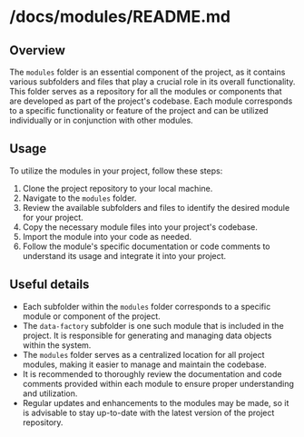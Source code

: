 # /docs/modules/README.md

## Overview
The `modules` folder is an essential component of the project, as it contains various subfolders and files that play a crucial role in its overall functionality. This folder serves as a repository for all the modules or components that are developed as part of the project's codebase. Each module corresponds to a specific functionality or feature of the project and can be utilized individually or in conjunction with other modules.

## Usage
To utilize the modules in your project, follow these steps:

1. Clone the project repository to your local machine.
2. Navigate to the `modules` folder.
3. Review the available subfolders and files to identify the desired module for your project.
4. Copy the necessary module files into your project's codebase.
5. Import the module into your code as needed.
6. Follow the module's specific documentation or code comments to understand its usage and integrate it into your project.

## Useful details
- Each subfolder within the `modules` folder corresponds to a specific module or component of the project.
- The `data-factory` subfolder is one such module that is included in the project. It is responsible for generating and managing data objects within the system.
- The `modules` folder serves as a centralized location for all project modules, making it easier to manage and maintain the codebase.
- It is recommended to thoroughly review the documentation and code comments provided within each module to ensure proper understanding and utilization.
- Regular updates and enhancements to the modules may be made, so it is advisable to stay up-to-date with the latest version of the project repository.